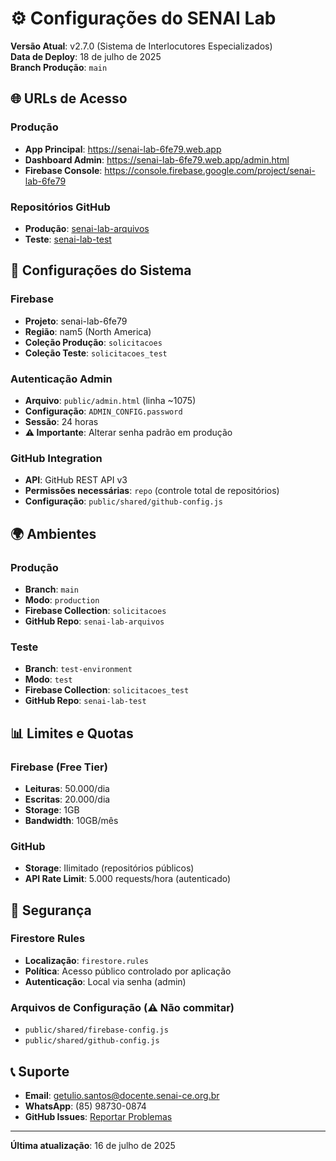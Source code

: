 # ⚙️ Configurações do SENAI Lab

**Versão Atual**: v2.7.0 (Sistema de Interlocutores Especializados)  
**Data de Deploy**: 18 de julho de 2025  
**Branch Produção**: `main`

## 🌐 URLs de Acesso

### Produção
- **App Principal**: https://senai-lab-6fe79.web.app
- **Dashboard Admin**: https://senai-lab-6fe79.web.app/admin.html
- **Firebase Console**: https://console.firebase.google.com/project/senai-lab-6fe79

### Repositórios GitHub
- **Produção**: [senai-lab-arquivos](https://github.com/GetuliovmSantos/senai-lab-arquivos)
- **Teste**: [senai-lab-test](https://github.com/GetuliovmSantos/senai-lab-test)

## 🔧 Configurações do Sistema

### Firebase
- **Projeto**: senai-lab-6fe79
- **Região**: nam5 (North America)
- **Coleção Produção**: `solicitacoes`
- **Coleção Teste**: `solicitacoes_test`

### Autenticação Admin
- **Arquivo**: `public/admin.html` (linha ~1075)
- **Configuração**: `ADMIN_CONFIG.password`
- **Sessão**: 24 horas
- **⚠️ Importante**: Alterar senha padrão em produção

### GitHub Integration
- **API**: GitHub REST API v3
- **Permissões necessárias**: `repo` (controle total de repositórios)
- **Configuração**: `public/shared/github-config.js`

## 🌍 Ambientes

### Produção
- **Branch**: `main`
- **Modo**: `production`
- **Firebase Collection**: `solicitacoes`
- **GitHub Repo**: `senai-lab-arquivos`

### Teste
- **Branch**: `test-environment`
- **Modo**: `test`
- **Firebase Collection**: `solicitacoes_test`
- **GitHub Repo**: `senai-lab-test`

## 📊 Limites e Quotas

### Firebase (Free Tier)
- **Leituras**: 50.000/dia
- **Escritas**: 20.000/dia
- **Storage**: 1GB
- **Bandwidth**: 10GB/mês

### GitHub
- **Storage**: Ilimitado (repositórios públicos)
- **API Rate Limit**: 5.000 requests/hora (autenticado)

## 🔐 Segurança

### Firestore Rules
- **Localização**: `firestore.rules`
- **Política**: Acesso público controlado por aplicação
- **Autenticação**: Local via senha (admin)

### Arquivos de Configuração (⚠️ Não commitar)
- `public/shared/firebase-config.js`
- `public/shared/github-config.js`

## 📞 Suporte

- **Email**: getulio.santos@docente.senai-ce.org.br
- **WhatsApp**: (85) 98730-0874
- **GitHub Issues**: [Reportar Problemas](https://github.com/GetuliovmSantos/Sistema-de-Solicita-o-de-Servi-os/issues)

---

**Última atualização**: 16 de julho de 2025
